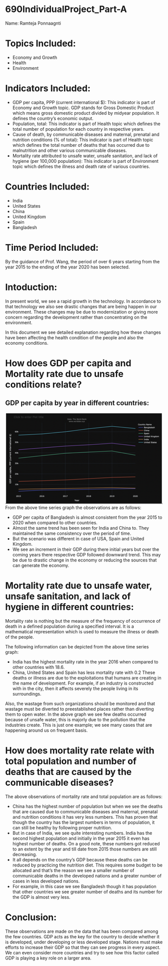 # 690IndividualProject_Part-A
  Name: Ramteja Ponnaagnti
# Topics Included:
- Economy and Growth
- Health
- Environment

# Indicators Included:
- GDP per capita, PPP (current international $): This indicator is part of Economy and Growth topic. GDP stands for Gross Domestic Product which means gross domestic product divided by midyear population. It defines the country’s economic output.
- Population, total: This indicator is part of Health topic which defines the total number of population for each country in respective years.
- Cause of death, by communicable diseases and maternal, prenatal and nutrition conditions (% of total): This indicator is part of Health topic which defines the total number of deaths that has occurred due to malnutrition and other various communicable diseases.
- Mortality rate attributed to unsafe water, unsafe sanitation, and lack of hygiene (per 100,000 population): This indicator is part of Environment topic which defines the illness and death rate of various countries.

# Countries Included:
- India
- United States
- China
- United Kingdom
- Spain
- Bangladesh

# Time Period Included:
By the guidance of Prof. Wang, the period of over 6 years starting from the year 2015 to the ending of the year 2020 has been selected.

# Intoduction:
In present world, we see a rapid growth in the technology. In accordance to that technology we also see drastic changes that are being happen in our environment. These changes may be due to modernization or giving more concern regarding the development rather than concentrating on the environment.

In this document we see detailed explanation regarding how these changes have been affecting the health condition of the people and also the economy conditions.

# How does GDP per capita and Mortality rate due to unsafe conditions relate?
## GDP per capita by year in different countries:
![](GDP_percapita_Timeseries_graph.png)
From the above time series graph the observations are as follows:
- GDP per capita of Bangladesh is almost consistent from the year 2015 to 2020 when compared to other countries.
- Almost the same trend has been seen for India and China to. They maintained the same consistency over the period of time.
- But the scenario was different in case of USA, Spain and United Kingdom.
- We see an increment in their GDP during there initial years but over the coming years there respective GDP followed downward trend. This may be due to drastic change in the economy or reducing the sources that can generate the economy.

# Mortality rate due to unsafe water, unsafe sanitation, and lack of hygiene in different countries:
Mortality rate is nothing but the measure of the frequency of occurrence of death in a defined population during a specified interval. It is a mathematical representation which is used to measure the illness or death of the people.


The following information can be depicted from the above time series graph:

- India has the highest mortality rate in the year 2016 when compared to other countries with 18.6.
- China, United States and Spain has less mortality rate with 0.2 These deaths or illness are due to the exploitations that humans are creating in the name of development. For example, if an industry is constructed with in the city, then it affects severely the people living in its surroundings.

Also, the wastage from such organizations should be monitored and that wastage must be diverted to preestablished places rather than diverting them to open water. In the above graph we see few deaths occurred because of unsafe water, this is majorly due to the pollution that the industries create. This is just one example; we see many cases that are happening around us on frequent basis.

# How does mortality rate relate with total population and number of deaths that are caused by the communicable diseases?


The above observations of mortality rate and total population are as follows:

- China has the highest number of population but when we see the deaths that are caused due to communicable diseases and maternal, prenatal and nutrition conditions it has very less numbers. This has proven that though the country has the largest numbers in terms of population, it can still be healthy by following proper nutrition.
- But in case of India, we see quite interesting numbers. India has the second highest population and initially in the year 2015 it even has highest number of deaths. On a good note, these numbers got reduced to an extent by the year and till date from 2015 those numbers are still decreasing.
- It all depends on the country’s GDP because these deaths can be reduced by practicing the nutrition diet. This requires some budget to be allocated and that’s the reason we see a smaller number of communicable deaths in the developed nations and a greater number of cases in less developed nations.
- For example, in this case we see Bangladesh though it has population that other countries we see greater number of deaths and its number for the GDP is almost very less.

# Conclusion:

These observations are made on the data that has been compared among the few countries. GDP acts as the key for the country to decide whether it is developed, under developing or less developed stage. Nations must make efforts to increase their GDP so that they can see progress in every aspect. We can even consider more countries and try to see how this factor called GDP is playing a key role on a larger area.



